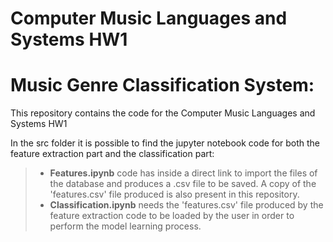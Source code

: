 # Computer Music Languages and Systems HW1
# Music Genre Classification System:

This repository contains the code for the Computer Music Languages and Systems HW1 

In the src folder it is possible to find the jupyter notebook code for both the feature extraction part and the classification part: 
>* **Features.ipynb** code has inside a direct link to import the files of the database and produces a .csv file to be saved. A copy of 
the 'features.csv' file produced is also present in this repository.
>* **Classification.ipynb** needs the 'features.csv' file produced by the feature extraction code to be loaded by the user in order to 
perform the model learning process. 
